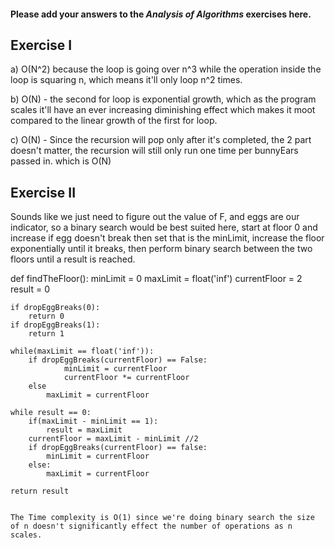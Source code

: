 #### Please add your answers to the ***Analysis of  Algorithms*** exercises here.

## Exercise I

a)
O(N^2) because the loop is going over n^3 while the operation inside the loop is squaring n, which means it'll only loop n^2 times. 

b)
O(N) - the second for loop is exponential growth, which as the program scales it'll have an ever increasing diminishing effect which makes it moot compared to the linear growth of the first for loop.

c)
O(N) - Since the recursion will pop only after it's completed, the 2 part doesn't matter, the recursion will still only run one time per bunnyEars passed in. which is O(N)
## Exercise II


Sounds like we just need to figure out the value of F, and eggs are our indicator, so a binary search would be best suited here, start at floor 0 and increase if egg doesn't break then set that is the minLimit, increase the floor exponentially until it breaks, then perform binary search between the two floors until a result is reached.

def findTheFloor():
    minLimit = 0
    maxLimit = float('inf') 
    currentFloor = 2
    result = 0
    
    if dropEggBreaks(0):
        return 0
    if dropEggBreaks(1):
        return 1
    
    while(maxLimit == float('inf')):
        if dropEggBreaks(currentFloor) == False:
                minLimit = currentFloor
                currentFloor *= currentFloor
        else
            maxLimit = currentFloor
     
    while result == 0:
        if(maxLimit - minLimit == 1):
            result = maxLimit
        currentFloor = maxLimit - minLimit //2
        if dropEggBreaks(currentFloor) == false:
            minLimit = currentFloor
        else:
            maxLimit = currentFloor
            
    return result
    
    
    The Time complexity is O(1) since we're doing binary search the size of n doesn't significantly effect the number of operations as n scales.